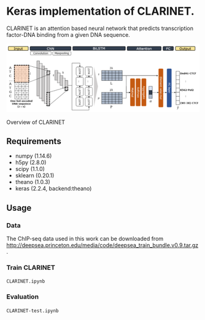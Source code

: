 # Keras implementation of CLARINET.
CLARINET is an attention based neural network that predicts transcription factor-DNA binding from a given DNA sequence.

![model image](CLARINET_fig.PNG)

  Overview of CLARINET

## Requirements
- numpy (1.14.6)
- h5py (2.8.0)
- scipy (1.1.0)
- sklearn (0.20.1)
- theano (1.0.3)
- keras (2.2.4, backend:theano)

## Usage
### Data
The ChIP-seq data used in this work can be downloaded from <http://deepsea.princeton.edu/media/code/deepsea_train_bundle.v0.9.tar.gz>.

### Train CLARINET
`CLARINET.ipynb`

### Evaluation
`CLARINET-test.ipynb`
